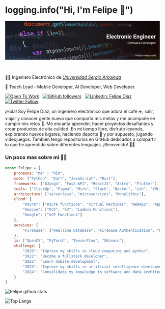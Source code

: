 # logging.info("Hi, I'm Felipe 👋")

<a href="test.com">
    <img align="center" alt="portada" src="./images/Banner.jpg">
</a>

<br /><br />
👨‍🎓 Ingeniero Electrónico de [*Universidad Sergio Arboleda*](https://www.usergioarboleda.edu.co/)

🔭 Teach Lead - Mobile Developer, AI Developer, Web Developer.
<!-- 🔭 Software Developer en [*Konyu*](http://www.konyu.com.co/) -->

[![Open To Work](https://img.shields.io/badge/Open%20To%20Work-%20Yes%20-forestgreen?logo=dailydotdev&logoColor=limegreen)](https://afelipe00.github.io/)
&nbsp;
[![GitHub followers](https://img.shields.io/github/followers/afelipe00?style=social)](https://github.com/afelipe00)
&nbsp;
[![Linkedin: Felipe Diaz](https://img.shields.io/badge/-FelipeDiaz-blue?style=flat-square&logo=Linkedin&logoColor=white&link=https://www.linkedin.com/in/andr%C3%A9s-felipe-d%C3%ADaz-rodr%C3%ADguez-835780123/)](https://www.linkedin.com/in/andr%C3%A9s-felipe-d%C3%ADaz-rodr%C3%ADguez-835780123/)
&nbsp;
[![Twitter Follow](https://img.shields.io/twitter/follow/a_felipe00?style=social)](https://twitter.com/a_felipe00)


¡Hola! Soy Felipe Díaz, un ingeniero electrónico que adora el café ☕, salir, viajar y conocer gente nueva que comparta mis metas y me acompañe en cumplir mis retos 🚀. Me encanta aprender, hacer proyectos desafiantes y crear productos de alta calidad. En mi tiempo libre, disfruto leyendo, explorando nuevos lugares, haciendo deporte 🥇 y por supuesto, jugando videojuegos. También tengo repositorios en GitHub dedicados a compartir lo que he aprendido sobre diferentes lenguajes. ¡Bienvenido! 🤙🏽

### Un poco mas sobre mi 🧙‍♂️
```javascript
const Felipe = {
    pronouns: "he" | "him",
    code: ["Python", "Dart", "JavaScript", "Rust"],
    frameworks: ["DJango", "Fast-API", "ReactJS", "Astro", "Flutter"],
    tools: ["ClickUp", "Figma", "Miro", "Slack", "Docker", "zsh", "YML"],
    architecture: ["serverless", "microservices", "Monolithic"],
    cloud: {
        "Azure": ["Azure functions", "Virtual machines", "WebApp", "Application Insights", "Table Storage", "Blob Storage", "Cosmos DB"],
        "Amazon": ["EC2", "S3", "Lambda Functions"],
        "Google": ["GCP Functions"]
    },
    services: {
        "Firebase": ["RealTime Database", "Firebase Authentication", "Firebase Cloud Messaging", "Firebase Crashlytics"]
    },
    ia: ["OpenCV", "PyTorch", "TensorFlow", "SKLearn"],
    challenge: {
        "2020": "Improve my skills in cloud computing and python",
        "2021": "Become a fullstack developer",
        "2022": "Learn mobile development",
        "2023": "Improve my skills in artificial intelligence development",
        "2024": "Consolidate my knowledge in software and data architecture",
    }
}
```

![Felipe github stats](https://github-readme-stats.vercel.app/api?username=afelipe00&show_icons=true&theme=dark&custom_title=Felipe%20Díaz%20GitHub%20Stats)

![Top Langs](https://github-readme-stats.vercel.app/api/top-langs/?username=afelipe00&layout=compact&theme=dark&langs_count=10&hide=Jupyter%20Notebook,Makefile,Pascal,QMake)

